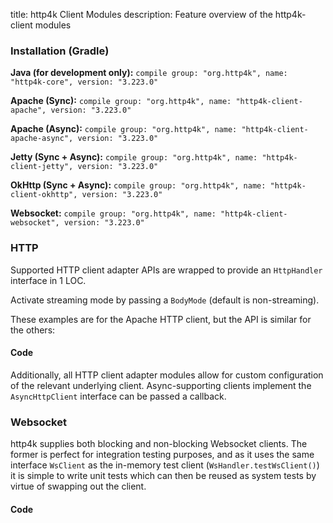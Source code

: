 title: http4k Client Modules
description: Feature overview of the http4k-client modules

### Installation (Gradle)
**Java (for development only):** ```compile group: "org.http4k", name: "http4k-core", version: "3.223.0"```

**Apache (Sync):** ```compile group: "org.http4k", name: "http4k-client-apache", version: "3.223.0"```

**Apache (Async):** ```compile group: "org.http4k", name: "http4k-client-apache-async", version: "3.223.0"```

**Jetty (Sync + Async):** ```compile group: "org.http4k", name: "http4k-client-jetty", version: "3.223.0"```

**OkHttp (Sync + Async):** ```compile group: "org.http4k", name: "http4k-client-okhttp", version: "3.223.0"```

**Websocket:** ```compile group: "org.http4k", name: "http4k-client-websocket", version: "3.223.0"```

### HTTP
Supported HTTP client adapter APIs are wrapped to provide an `HttpHandler` interface in 1 LOC.

Activate streaming mode by passing a `BodyMode` (default is non-streaming).

These examples are for the Apache HTTP client, but the API is similar for the others:

#### Code [<img class="octocat"/>](https://github.com/http4k/http4k/blob/master/src/docs/guide/modules/clients/example_http.kt)
<script src="https://gist-it.appspot.com/https://github.com/http4k/http4k/blob/master/src/docs/guide/modules/clients/example_http.kt"></script>

Additionally, all HTTP client adapter modules allow for custom configuration of the relevant underlying client. Async-supporting clients implement the `AsyncHttpClient` interface can be passed a callback.

### Websocket
http4k supplies both blocking and non-blocking Websocket clients. The former is perfect for integration testing purposes, and as it uses the same interface `WsClient` as the in-memory test client (`WsHandler.testWsClient()`) it is simple to write unit tests which can then be reused as system tests by virtue of swapping out the client.

#### Code [<img class="octocat"/>](https://github.com/http4k/http4k/blob/master/src/docs/guide/modules/clients/example_websocket.kt)
<script src="https://gist-it.appspot.com/https://github.com/http4k/http4k/blob/master/src/docs/guide/modules/clients/example_websocket.kt"></script>
